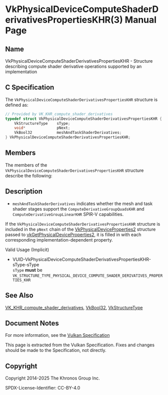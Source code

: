 # VkPhysicalDeviceComputeShaderDerivativesPropertiesKHR(3) Manual Page

## Name

VkPhysicalDeviceComputeShaderDerivativesPropertiesKHR - Structure describing compute shader derivative operations supported by an implementation



## [](#_c_specification)C Specification

The `VkPhysicalDeviceComputeShaderDerivativesPropertiesKHR` structure is defined as:

```c++
// Provided by VK_KHR_compute_shader_derivatives
typedef struct VkPhysicalDeviceComputeShaderDerivativesPropertiesKHR {
    VkStructureType    sType;
    void*              pNext;
    VkBool32           meshAndTaskShaderDerivatives;
} VkPhysicalDeviceComputeShaderDerivativesPropertiesKHR;
```

## [](#_members)Members

The members of the `VkPhysicalDeviceComputeShaderDerivativesPropertiesKHR` structure describe the following:

## [](#_description)Description

- []()`meshAndTaskShaderDerivatives` indicates whether the mesh and task shader stages support the `ComputeDerivativeGroupQuadsKHR` and `ComputeDerivativeGroupLinearKHR` SPIR-V capabilities.

If the `VkPhysicalDeviceComputeShaderDerivativesPropertiesKHR` structure is included in the `pNext` chain of the [VkPhysicalDeviceProperties2](https://registry.khronos.org/vulkan/specs/latest/man/html/VkPhysicalDeviceProperties2.html) structure passed to [vkGetPhysicalDeviceProperties2](https://registry.khronos.org/vulkan/specs/latest/man/html/vkGetPhysicalDeviceProperties2.html), it is filled in with each corresponding implementation-dependent property.

Valid Usage (Implicit)

- [](#VUID-VkPhysicalDeviceComputeShaderDerivativesPropertiesKHR-sType-sType)VUID-VkPhysicalDeviceComputeShaderDerivativesPropertiesKHR-sType-sType  
  `sType` **must** be `VK_STRUCTURE_TYPE_PHYSICAL_DEVICE_COMPUTE_SHADER_DERIVATIVES_PROPERTIES_KHR`

## [](#_see_also)See Also

[VK\_KHR\_compute\_shader\_derivatives](https://registry.khronos.org/vulkan/specs/latest/man/html/VK_KHR_compute_shader_derivatives.html), [VkBool32](https://registry.khronos.org/vulkan/specs/latest/man/html/VkBool32.html), [VkStructureType](https://registry.khronos.org/vulkan/specs/latest/man/html/VkStructureType.html)

## [](#_document_notes)Document Notes

For more information, see the [Vulkan Specification](https://registry.khronos.org/vulkan/specs/latest/html/vkspec.html#VkPhysicalDeviceComputeShaderDerivativesPropertiesKHR)

This page is extracted from the Vulkan Specification. Fixes and changes should be made to the Specification, not directly.

## [](#_copyright)Copyright

Copyright 2014-2025 The Khronos Group Inc.

SPDX-License-Identifier: CC-BY-4.0